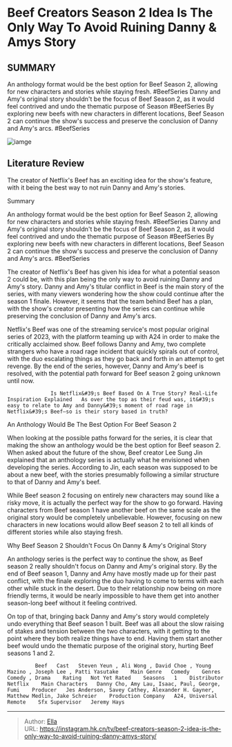 # Beef Creators Season 2 Idea Is The Only Way To Avoid Ruining Danny &amp; Amys Story


## SUMMARY 



  An anthology format would be the best option for Beef Season 2, allowing for new characters and stories while staying fresh. #BeefSeries   Danny and Amy&#39;s original story shouldn&#39;t be the focus of Beef Season 2, as it would feel contrived and undo the thematic purpose of Season   #BeefSeries   By exploring new beefs with new characters in different locations, Beef Season 2 can continue the show&#39;s success and preserve the conclusion of Danny and Amy&#39;s arcs. #BeefSeries  

![iamge](https://static1.srcdn.com/wordpress/wp-content/uploads/2024/01/danny-and-amy-in-netflix-s-beef.jpg)

## Literature Review
The creator of Netflix&#39;s Beef has an exciting idea for the show&#39;s feature, with it being the best way to not ruin Danny and Amy&#39;s stories.





Summary

  An anthology format would be the best option for Beef Season 2, allowing for new characters and stories while staying fresh. #BeefSeries   Danny and Amy&#39;s original story shouldn&#39;t be the focus of Beef Season 2, as it would feel contrived and undo the thematic purpose of Season   #BeefSeries   By exploring new beefs with new characters in different locations, Beef Season 2 can continue the show&#39;s success and preserve the conclusion of Danny and Amy&#39;s arcs. #BeefSeries  







The creator of Netflix&#39;s Beef has given his idea for what a potential season 2 could be, with this plan being the only way to avoid ruining Danny and Amy&#39;s story. Danny and Amy&#39;s titular conflict in Beef is the main story of the series, with many viewers wondering how the show could continue after the season 1 finale. However, it seems that the team behind Beef has a plan, with the show&#39;s creator presenting how the series can continue while preserving the conclusion of Danny and Amy&#39;s arcs.

Netflix&#39;s Beef was one of the streaming service&#39;s most popular original series of 2023, with the platform teaming up with A24 in order to make the critically acclaimed show. Beef follows Danny and Amy, two complete strangers who have a road rage incident that quickly spirals out of control, with the duo escalating things as they go back and forth in an attempt to get revenge. By the end of the series, however, Danny and Amy&#39;s beef is resolved, with the potential path forward for Beef season 2 going unknown until now.




                  Is Netflix&#39;s Beef Based On A True Story? Real-Life Inspiration Explained   As over the top as their feud was, it&#39;s easy to relate to Amy and Danny&#39;s moment of road rage in Netflix&#39;s Beef—so is their story based in truth?    


 An Anthology Would Be The Best Option For Beef Season 2 
         

When looking at the possible paths forward for the series, it is clear that making the show an anthology would be the best option for Beef season 2. When asked about the future of the show, Beef creator Lee Sung Jin explained that an anthology series is actually what he envisioned when developing the series. According to Jin, each season was supposed to be about a new beef, with the stories presumably following a similar structure to that of Danny and Amy&#39;s beef.

While Beef season 2 focusing on entirely new characters may sound like a risky move, it is actually the perfect way for the show to go forward. Having characters from Beef season 1 have another beef on the same scale as the original story would be completely unbelievable. However, focusing on new characters in new locations would allow Beef season 2 to tell all kinds of different stories while also staying fresh.






 Why Beef Season 2 Shouldn&#39;t Focus On Danny &amp; Amy&#39;s Original Story 
          

An anthology series is the perfect way to continue the show, as Beef season 2 really shouldn&#39;t focus on Danny and Amy&#39;s original story. By the end of Beef season 1, Danny and Amy have mostly made up for their past conflict, with the finale exploring the duo having to come to terms with each other while stuck in the desert. Due to their relationship now being on more friendly terms, it would be nearly impossible to have them get into another season-long beef without it feeling contrived.

On top of that, bringing back Danny and Amy&#39;s story would completely undo everything that Beef season 1 built. Beef was all about the slow raising of stakes and tension between the two characters, with it getting to the point where they both realize things have to end. Having them start another beef would undo the thematic purpose of the original story, hurting Beef seasons 1 and 2.




             Beef   Cast   Steven Yeun , Ali Wong , David Choe , Young Mazino , Joseph Lee , Patti Yasutake    Main Genre   Comedy    Genres   Comedy , Drama    Rating   Not Yet Rated    Seasons   1    Distributor   Netflix    Main Characters   Danny Cho, Amy Lau, Isaac, Paul, George, Fumi    Producer   Jes Anderson, Savey Cathey, Alexander H. Gayner, Matthew Medlin, Jake Schreier    Production Company   A24, Universal Remote    Sfx Supervisor   Jeremy Hays       


---

> Author: [Ella](https://instagram.hk.cn/)  
> URL: https://instagram.hk.cn/tv/beef-creators-season-2-idea-is-the-only-way-to-avoid-ruining-danny-amys-story/  

